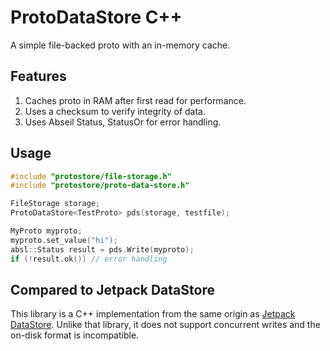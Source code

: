 # ProtoDataStore C++

A simple file-backed proto with an in-memory cache.

## Features

1. Caches proto in RAM after first read for performance.
1. Uses a checksum to verify integrity of data.
1. Uses Abseil Status, StatusOr for error handling.

## Usage

``` c++
#include "protostore/file-storage.h"
#include "protostore/proto-data-store.h"

FileStorage storage;
ProtoDataStore<TestProto> pds(storage, testfile);

MyProto myproto;
myproto.set_value("hi");
absl::Status result = pds.Write(myproto);
if (!result.ok()) // error handling
```

## Compared to Jetpack DataStore

This library is a C++ implementation from the same origin as [Jetpack DataStore](https://developer.android.com/topic/libraries/architecture/datastore). Unlike that library, it does not support concurrent writes and the on-disk format
is incompatible.
